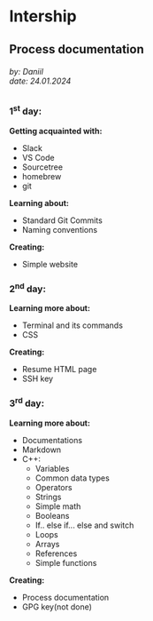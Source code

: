 # Intership   
## Process documentation
###### by: Daniil<br />date: 24.01.2024
### 1<sup>st</sup> day:
**Getting acquainted with:**
+ Slack
+ VS Code
+ Sourcetree
+ homebrew
+ git

**Learning about:**
+ Standard Git Commits
+ Naming conventions

**Creating:**
+ Simple website

### 2<sup>nd</sup> day:

**Learning more about:**
+ Terminal and its commands
+ CSS

**Creating:**
+ Resume HTML page
+ SSH key

### 3<sup>rd</sup> day:

**Learning more about:**
+ Documentations
+ Markdown
+ С++:
    + Variables
    + Common data types
    + Operators
    + Strings
    + Simple math
    + Booleans
    + If.. else if... else and switch
    + Loops
    + Arrays
    + References
    + Simple functions

**Creating:**
+ Process documentation
+ GPG key(not done)
  